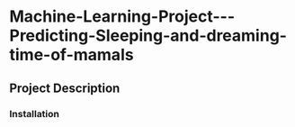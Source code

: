 # Machine-Learning-Project---Predicting-Sleeping-and-dreaming-time-of-mamals

## Project Description

### Installation
